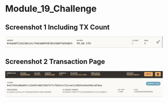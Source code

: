 # Module_19_Challenge



## Screenshot 1 Including TX Count
![image info](./Images/screenshot1.jpg)

## Screenshot 2 Transaction Page
![image info](./Images/Screenshot2.jpg)
